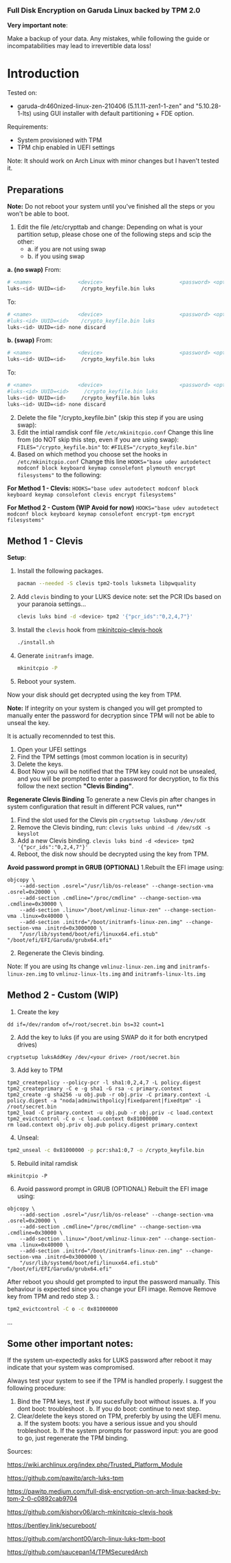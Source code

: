 ### Full Disk Encryption on Garuda Linux backed by TPM 2.0

**Very important note**:

Make a backup of your data. Any mistakes, while following the guide or incompatabilities may lead to irrevertible data loss!

# Introduction

Tested on:
* garuda-dr460nized-linux-zen-210406 (5.11.11-zen1-1-zen" and "5.10.28-1-lts) using GUI installer with default partitioning + FDE option.

Requirements:
* System provisioned with TPM
* TPM chip enabled in UEFI settings

Note: 
It should work on Arch Linux with minor changes but I haven't tested it.

## Preparations
**Note:**
Do not reboot your system until you've finished all the steps or you won't be able to boot. 
1. Edit the file /etc/crypttab and change:
	Depending on what is your partition setup, please chose one of the following steps and scip the other:
	- a. if you are not using swap
	- b. if you using swap

**a. (no swap)**
From:
```sh
# <name>               <device>                         <password> <options>
luks-<id> UUID=<id>     /crypto_keyfile.bin luks
```
To:
```sh
# <name>               <device>                         <password> <options>
#luks-<id> UUID=<id>    /crypto_keyfile.bin luks
luks-<id> UUID=<id> none discard
```

**b. (swap)**
From:
```sh
# <name>               <device>                         <password> <options>
luks-<id> UUID=<id>     /crypto_keyfile.bin luks
```
To:
```sh
# <name>               <device>                         <password> <options>
#luks-<id> UUID=<id>     /crypto_keyfile.bin luks
luks-<id> UUID=<id>     /crypto_keyfile.bin luks
luks-<id> UUID=<id> none discard
```

2. Delete the file "/crypto_keyfile.bin" (skip this step if you are using swap):
4. Edit the intial ramdisk conf file `/etc/mkinitcpio.conf`
Change this line from (do NOT skip this step, even if you are using swap):
`FILES="/crypto_keyfile.bin"`
to:
`#FILES="/crypto_keyfile.bin"`
6. Based on which method you choose set the hooks in `/etc/mkinitcpio.conf`
Change this line `HOOKS="base udev autodetect modconf block keyboard keymap consolefont plymouth encrypt filesystems"` to the following:

**For Method 1 - Clevis:**
`HOOKS="base udev autodetect modconf block keyboard keymap consolefont clevis encrypt filesystems"`

**For Method 2 - Custom (WIP Avoid for now)**
`HOOKS="base udev autodetect modconf block keyboard keymap consolefont encrypt-tpm encrypt filesystems"`

## Method 1 - Clevis

**Setup**:

1. Install the following packages.
    ```sh
    pacman --needed -S clevis tpm2-tools luksmeta libpwquality
    ```
2. Add `clevis` binding to your LUKS device
note: set the PCR IDs based on your paranoia settings...
    ```sh
    clevis luks bind -d <device> tpm2 '{"pcr_ids":"0,2,4,7"}'
    ```
3. Install the `clevis` hook from [mkinitcpio-clevis-hook](https://github.com/kishorv06/arch-mkinitcpio-clevis-hook)
    ```sh
    ./install.sh
    ```

4. Generate `initramfs` image.
    ```sh
    mkinitcpio -P
    ```
5. Reboot your system.

Now your disk should get decrypted using the key from TPM.

**Note:**
If integrity on your system is changed you will get prompted to manually enter the password for decryption since TPM will not be able to unseal the key.

It is actually recomennded to test this.
1. Open your UFEI settings 
2. Find the TPM settings (most common location is in security)
3. Delete the keys.
4. Boot
Now you will be notified that the TPM key could not be unsealed, and you will be prompted to enter a password for decryption, to fix this follow the next section **"Clevis Binding"**.

**Regenerate Clevis Binding**
To generate a new Clevis pin after changes in system configuration that result in different PCR values, run**

1. Find the slot used for the Clevis pin
`cryptsetup luksDump /dev/sdX`
2. Remove the Clevis binding, run:
`clevis luks unbind -d /dev/sdX -s keyslot`
3. Add a new Clevis binding.
`
clevis luks bind -d <device> tpm2 '{"pcr_ids":"0,2,4,7"}'
`
4. Reboot, the disk now should be decrypted using the key from TPM.

**Avoid password prompt in GRUB (OPTIONAL)**
1.Rebuilt the EFI image using:
```
objcopy \
    --add-section .osrel="/usr/lib/os-release" --change-section-vma .osrel=0x20000 \
    --add-section .cmdline="/proc/cmdline" --change-section-vma .cmdline=0x30000 \
    --add-section .linux="/boot/vmlinuz-linux-zen" --change-section-vma .linux=0x40000 \
    --add-section .initrd="/boot/initramfs-linux-zen.img" --change-section-vma .initrd=0x3000000 \
    "/usr/lib/systemd/boot/efi/linuxx64.efi.stub" "/boot/efi/EFI/Garuda/grubx64.efi"
```
2. Regenerate the Clevis binding.

Note:
If you are using lts change `vmlinuz-linux-zen.img` and `initramfs-linux-zen.img` to `vmlinuz-linux-lts.img` and `initramfs-linux-lts.img`


## Method 2 - Custom (WIP)

1. Create the key
```
dd if=/dev/random of=/root/secret.bin bs=32 count=1
```

2. Add the key to luks (if you are using SWAP do it for both encrytped drives)
```
cryptsetup luksAddKey /dev/<your drive> /root/secret.bin
```

3. Add key to TPM
```
tpm2_createpolicy --policy-pcr -l sha1:0,2,4,7 -L policy.digest
tpm2_createprimary -C e -g sha1 -G rsa -c primary.context
tpm2_create -g sha256 -u obj.pub -r obj.priv -C primary.context -L policy.digest -a "noda|adminwithpolicy|fixedparent|fixedtpm" -i /root/secret.bin
tpm2_load -C primary.context -u obj.pub -r obj.priv -c load.context
tpm2_evictcontrol -C o -c load.context 0x81000000
rm load.context obj.priv obj.pub policy.digest primary.context
```

4. Unseal:
```sh
tpm2_unseal -c 0x81000000 -p pcr:sha1:0,7 -o /crypto_keyfile.bin
```

5. Rebuild inital ramdisk 
```
mkinitcpio -P
```
6. Avoid password prompt in GRUB (OPTIONAL)
Rebuilt the EFI image using:
```
objcopy \
    --add-section .osrel="/usr/lib/os-release" --change-section-vma .osrel=0x20000 \
    --add-section .cmdline="/proc/cmdline" --change-section-vma .cmdline=0x30000 \
    --add-section .linux="/boot/vmlinuz-linux-zen" --change-section-vma .linux=0x40000 \
    --add-section .initrd="/boot/initramfs-linux-zen.img" --change-section-vma .initrd=0x3000000 \
    "/usr/lib/systemd/boot/efi/linuxx64.efi.stub" "/boot/efi/EFI/Garuda/grubx64.efi"
```
After reboot you should get prompted to input the password manually. This behaviour is expected since you change your EFI image.
Remove Remove key from TPM and redo step 3. :
```sh
tpm2_evictcontrol -C o -c 0x81000000
```

...

## Some other important notes:
If the system un-expectedly asks for LUKS password after reboot it may indicate that your system was compromised.

Always test your system to see if the TPM is handled properly. 
I suggest the following procedure:
1. Bind the TPM keys, test if you sucesfully boot without issues.
   a. If you dont boot: troubleshoot .
   b. If you do boot: continue to next step.
2. Clear/delete the keys stored on TPM, preferbly by using the UEFI menu.
   a. If the system boots: you have a serious issue and you should trobleshoot.
   b. If the system prompts for password input: you are good to go, just regenerate the TPM binding.


Sources:

https://wiki.archlinux.org/index.php/Trusted_Platform_Module

https://github.com/pawitp/arch-luks-tpm

https://pawitp.medium.com/full-disk-encryption-on-arch-linux-backed-by-tpm-2-0-c0892cab9704

https://github.com/kishorv06/arch-mkinitcpio-clevis-hook

https://bentley.link/secureboot/

https://github.com/archont00/arch-linux-luks-tpm-boot

https://github.com/saucepan14/TPMSecuredArch
